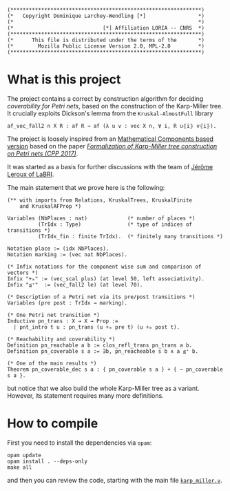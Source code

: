 ```
(**************************************************************)
(*   Copyright Dominique Larchey-Wendling [*]                 *)
(*                                                            *)
(*                             [*] Affiliation LORIA -- CNRS  *)
(**************************************************************)
(*      This file is distributed under the terms of the       *)
(*        Mozilla Public License Version 2.0, MPL-2.0         *)
(**************************************************************)
```

# What is this project

The project contains a correct by construction algorithm for deciding _coverability for Petri nets_, based on the construction of the 
Karp-Miller tree. It crucially exploits Dickson's lemma from the `Kruskal-AlmostFull` library

```coq
af_vec_fall2 n X R : af R → af (λ u v : vec X n, ∀ i, R u⦃i⦄ v⦃i⦄).
```

The project is loosely inspired from an [Mathematical Components based version](https://bitbucket.org/mituharu/karpmiller/src/master/)
based on the paper [_Formalization of Karp-Miller tree construction on Petri nets (CPP 2017)_](https://dl.acm.org/doi/10.1145/3018610.3018626).

It was started as a basis for further discussions with the team of [Jérôme Leroux of LaBRI](https://www.labri.fr/perso/leroux/).

The main statement that we prove here is the following:
```coq
(** with imports from Relations, KruskalTrees, KruskalFinite
    and KruskalAFProp *)

Variables (NbPlaces : nat)             (* number of places *)
          (TrIdx : Type)               (* type of indices of transitions *)
          (TrIdx_fin : finite TrIdx).  (* finitely many transitions *)

Notation place := (idx NbPlaces).
Notation marking := (vec nat NbPlaces).

(* Infix notations for the component wise sum and comparison of vectors *)
Infix "+ₘ" := (vec_scal plus) (at level 50, left associativity).
Infix "≦⁺"  := (vec_fall2 le) (at level 70).

(* Description of a Petri net via its pre/post transitions *)
Variables (pre post : TrIdx → marking).

(* One Petri net transition *)
Inductive pn_trans : X → X → Prop :=
  | pnt_intro t u : pn_trans (u +ₘ pre t) (u +ₘ post t).

(* Reachability and coverability *)
Definition pn_reachable a b := clos_refl_trans pn_trans a b.
Definition pn_coverable s a := ∃b, pn_reacheable s b ∧ a ≦⁺ b.

(* One of the main results *)
Theorem pn_coverable_dec s a : { pn_coverable s a } + { ~ pn_coverable s a }.
```
but notice that we also build the whole Karp-Miller tree as a variant. However,
its statement requires many more definitions.

# How to compile

First you need to install the dependencies via `opam`:
```console
opam update
opam install . --deps-only
make all
```
and then you can review the code, starting with the main file [`karp_miller.v`](theories/karp_miller.v).
